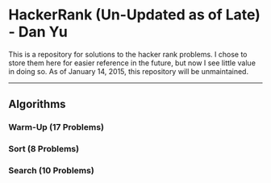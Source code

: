 # HackerRank (Un-Updated as of Late) - Dan Yu

This is a repository for solutions to the hacker rank problems. I chose to store them here for easier reference in the future, but now I see little value in doing so. As of January 14, 2015, this repository will be unmaintained.

***

## Algorithms

### Warm-Up (17 Problems)

### Sort (8 Problems)

### Search (10 Problems)
